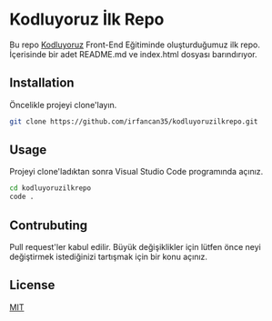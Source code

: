 # Kodluyoruz İlk Repo
Bu repo [Kodluyoruz](https://www.kodluyoruz.org/) Front-End Eğitiminde oluşturduğumuz ilk repo. İçerisinde bir adet README.md ve index.html dosyası barındırıyor.

## Installation
Öncelikle projeyi clone'layın.
```bash
git clone https://github.com/irfancan35/kodluyoruzilkrepo.git
```

## Usage
Projeyi clone'ladıktan sonra Visual Studio Code programında açınız.
```bash
cd kodluyoruzilkrepo
code .
```

## Contrubuting
Pull request'ler kabul edilir. Büyük değişiklikler için lütfen önce neyi değiştirmek istediğinizi tartışmak için bir konu açınız.

## License
[MIT](https://choosealicense.com/licenses/mit/)